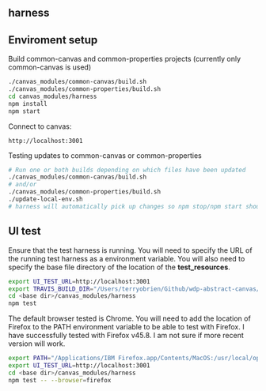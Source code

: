 ## harness

## Enviroment setup

Build common-canvas and common-properties projects (currently only common-canvas is used)
```sh
./canvas_modules/common-canvas/build.sh
./canvas_modules/common-properties/build.sh
cd canvas_modules/harness
npm install
npm start
```
Connect to canvas:
```
http://localhost:3001
```

Testing updates to common-canvas or common-properties
```sh
# Run one or both builds depending on which files have been updated
./canvas_modules/common-canvas/build.sh
# and/or
./canvas_modules/common-properties/build.sh
./update-local-env.sh
# harness will automatically pick up changes so npm stop/npm start should not be needed
```

## UI test

Ensure that the test harness is running.  You will need to specify the URL of the running test harness as a environment variable. You will
also need to specify the base file directory of the location of the __test_resources__.  
```sh
export UI_TEST_URL=http://localhost:3001
export TRAVIS_BUILD_DIR="/Users/terryobrien/Github/wdp-abstract-canvas/"
cd <base dir>/canvas_modules/harness
npm test
```
The default browser tested is Chrome.  You will need to add the location of Firefox to the PATH environment variable to be able
to test with Firefox.  I have successfully tested with Firefox v45.8.  I am not sure if more recent version will work.
```sh
export PATH="/Applications/IBM Firefox.app/Contents/MacOS:/usr/local/opt/node@4/bin:"$PATH
export UI_TEST_URL=http://localhost:3001
cd <base dir>/canvas_modules/harness
npm test -- --browser=firefox
```
